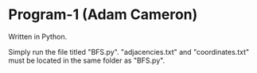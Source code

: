 # Program-1 (Adam Cameron)

Written in Python. 

Simply run the file titled "BFS.py". "adjacencies.txt" and "coordinates.txt" must be located in the same folder as "BFS.py".
